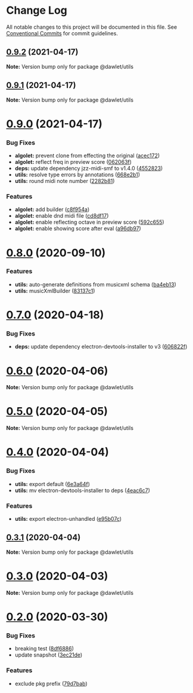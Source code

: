 # Change Log

All notable changes to this project will be documented in this file.
See [Conventional Commits](https://conventionalcommits.org) for commit guidelines.

## [0.9.2](https://github.com/dawlet-team/dawlet-poc/compare/v0.9.1...v0.9.2) (2021-04-17)

**Note:** Version bump only for package @dawlet/utils





## [0.9.1](https://github.com/dawlet-team/dawlet-poc/compare/v0.9.0...v0.9.1) (2021-04-17)

**Note:** Version bump only for package @dawlet/utils





# [0.9.0](https://github.com/dawlet-team/dawlet-poc/compare/v0.8.0...v0.9.0) (2021-04-17)


### Bug Fixes

* **algolet:** prevent clone from effecting the original ([acec172](https://github.com/dawlet-team/dawlet-poc/commit/acec17211b9f725691452d1dee4e7b774c27be0a))
* **algolet:** reflect freq in preview score ([062063f](https://github.com/dawlet-team/dawlet-poc/commit/062063fd53f4b90f7a09131f43a870d545d33e68))
* **deps:** update dependency jzz-midi-smf to v1.4.0 ([4552823](https://github.com/dawlet-team/dawlet-poc/commit/4552823e270f5edb2f344616e82d0f639501132e))
* **utils:** resolve type errors by annotations ([668e2b1](https://github.com/dawlet-team/dawlet-poc/commit/668e2b13b06088d3c643138d0a32f168ef5e1539))
* **utils:** round midi note number ([2282b81](https://github.com/dawlet-team/dawlet-poc/commit/2282b8186a606b7525c4c145530d492f4ca2afae))


### Features

* **algolet:** add builder ([c8f954a](https://github.com/dawlet-team/dawlet-poc/commit/c8f954a172a9b3629ef3425d07350485cd42c6e5))
* **algolet:** enable dnd midi file ([cd8df17](https://github.com/dawlet-team/dawlet-poc/commit/cd8df17707715e01c76f8a48e5e953b4893c002c))
* **algolet:** enable reflecting octave in preview score ([592c655](https://github.com/dawlet-team/dawlet-poc/commit/592c65506eb9f697a7748ec1a9a3c7090f1809e7))
* **algolet:** enable showing score after eval ([a96db97](https://github.com/dawlet-team/dawlet-poc/commit/a96db97fdbb9ad4b412e8d38f2957ded1ef4e17f))





# [0.8.0](https://github.com/dawlet-team/dawlet-poc/compare/v0.7.0...v0.8.0) (2020-09-10)


### Features

* **utils:** auto-generate definitions from musicxml schema ([ba4eb13](https://github.com/dawlet-team/dawlet-poc/commit/ba4eb13eda70693468079b12d2c5fff3b310a3ea))
* **utils:** musicXmlBuilder ([83137c1](https://github.com/dawlet-team/dawlet-poc/commit/83137c17f024714d653cec8d24e1edf0a6baca79))





# [0.7.0](https://github.com/dawlet-team/dawlet-poc/compare/v0.6.3...v0.7.0) (2020-04-18)


### Bug Fixes

* **deps:** update dependency electron-devtools-installer to v3 ([606822f](https://github.com/dawlet-team/dawlet-poc/commit/606822fbc3ec76a680ea4f76fa4595a8a33d66da))





# [0.6.0](https://github.com/dawlet-team/dawlet-poc/compare/v0.5.0...v0.6.0) (2020-04-06)

**Note:** Version bump only for package @dawlet/utils





# [0.5.0](https://github.com/dawlet-team/dawlet-poc/compare/v0.4.0...v0.5.0) (2020-04-05)

**Note:** Version bump only for package @dawlet/utils





# [0.4.0](https://github.com/dawlet-team/dawlet-poc/compare/v0.3.1...v0.4.0) (2020-04-04)


### Bug Fixes

* **utils:** export default ([6e3a64f](https://github.com/dawlet-team/dawlet-poc/commit/6e3a64ff133ccdf7b24e5242fb4f9e20452ffd1f))
* **utils:** mv electron-devtools-installer to deps ([4eac6c7](https://github.com/dawlet-team/dawlet-poc/commit/4eac6c79d63026a5efa1c806598631e9497819e0))


### Features

* **utils:** export electron-unhandled ([e95b07c](https://github.com/dawlet-team/dawlet-poc/commit/e95b07c6e97049b506a207db428a4b85a6fb7a55))





## [0.3.1](https://github.com/dawlet-team/dawlet-poc/compare/v0.3.0...v0.3.1) (2020-04-04)

**Note:** Version bump only for package @dawlet/utils





# [0.3.0](https://github.com/dawlet-team/dawlet-poc/compare/v0.2.0...v0.3.0) (2020-04-03)

**Note:** Version bump only for package @dawlet/utils





# [0.2.0](https://github.com/dawlet-team/dawlet-poc/compare/v0.1.0...v0.2.0) (2020-03-30)


### Bug Fixes

* breaking test ([8df6886](https://github.com/dawlet-team/dawlet-poc/commit/8df6886cd29f5a5651376984cce10abc57ba7369))
* update snapshot ([3ec21de](https://github.com/dawlet-team/dawlet-poc/commit/3ec21dea702f5141c33ba1b4a9825a1f7421a67b))


### Features

* exclude pkg prefix ([79d7bab](https://github.com/dawlet-team/dawlet-poc/commit/79d7bab3b16a5f2dd48081a7f8816fabed5d2307))
